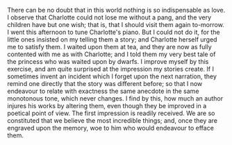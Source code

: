 There can be no doubt that in this world nothing is so indispensable as love. I observe that Charlotte could not lose me without a pang, and the very children have but one wish; that is, that I should visit them again to-morrow. I went this afternoon to tune Charlotte's piano. But I could not do it, for the little ones insisted on my telling them a story; and Charlotte herself urged me to satisfy them. I waited upon them at tea, and they are now as fully contented with me as with Charlotte; and I told them my very best tale of the princess who was waited upon by dwarfs. I improve myself by this exercise, and am quite surprised at the impression my stories create. If I sometimes invent an incident which I forget upon the next narration, they remind one directly that the story was different before; so that I now endeavour to relate with exactness the same anecdote in the same monotonous tone, which never changes. I find by this, how much an author injures his works by altering them, even though they be improved in a poetical point of view. The first impression is readily received. We are so constituted that we believe the most incredible things; and, once they are engraved upon the memory, woe to him who would endeavour to efface them.